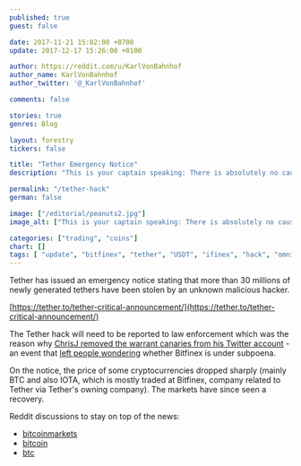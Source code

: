 ```yaml
---
published: true
guest: false

date: 2017-11-21 15:02:00 +0700
update: 2017-12-17 15:26:00 +0100

author: https://reddit.com/u/KarlVonBahnhof
author_name: KarlVonBahnhof
author_twitter: '@_KarlVonBahnhof'

comments: false

stories: true
genres: Blog

layout: forestry
tickers: false

title: "Tether Emergency Notice"
description: "This is your captain speaking: There is absolutely no cause for alarm."

permalink: "/tether-hack"
german: false

image: ["/editorial/peanuts2.jpg"]
image_alt: ["This is your captain speaking: There is absolutely no cause for alarm. Peanuts image via Pexels."]

categories: ["trading", "coins"]
chart: []
tags: [ "update", "bitfinex", "tether", "USDT", "ifinex", "hack", "omni"]
---
```


Tether has issued an emergency notice stating that more than 30 millions of newly generated tethers have been stolen by an unknown malicious hacker.

[https://tether.to/tether-critical-announcement/](https://tether.to/tether-critical-announcement/)

The Tether hack will need to be reported to law enforcement which was the reason why [ChrisJ removed the warrant canaries from his Twitter account](https://twitter.com/AMuse1512/status/941730603535425536) - an event that [left people wondering](https://www.reddit.com/r/BitcoinMarkets/comments/7k5asc/bitfinex_employee_removes_warrant_canaries_from/) whether Bitfinex is under subpoena.

On the notice, the price of some cryptocurrencies dropped sharply (mainly BTC and also IOTA, which is mostly traded at Bitfinex, company related to Tether via Tether's owning company). The markets have since seen a recovery.

Reddit discussions to stay on top of the news:

* [bitcoinmarkets](https://www.reddit.com/r/BitcoinMarkets/comments/7efk0e/tether_critical_announcement_30950010_usdt_was/)
* [bitcoin](https://www.reddit.com/r/Bitcoin/comments/7eex7c/tether_critical_announcement_30950010_usdt_was/?utm_content=comments&utm_medium=hot&utm_source=reddit&utm_name=Bitcoin)
* [btc](https://www.reddit.com/r/btc/comments/7eeu4i/tether_emergency_hardfork_30000000_freshly_minted/)

